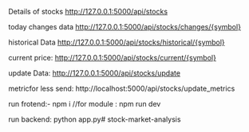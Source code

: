 Details of stocks
http://127.0.0.1:5000/api/stocks

today changes data
http://127.0.0.1:5000/api/stocks/changes/{symbol}

historical Data
http://127.0.0.1:5000/api/stocks/historical/{symbol}

current price:
http://127.0.0.1:5000/api/stocks/current/{symbol}

update Data:
http://127.0.0.1:5000/api/stocks/update

metricfor less send:
http://localhost:5000/api/stocks/update_metrics

run frotend:-
npm i //for module :
npm run dev

run backend:
python app.py#   s t o c k - m a r k e t - a n a l y s i s  
 